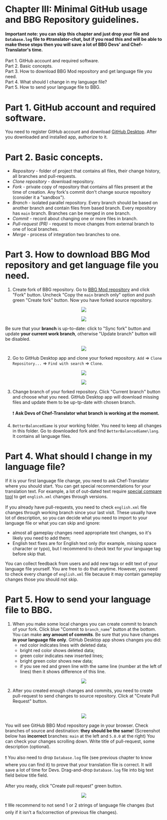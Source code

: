 # Chapter III: Minimal GitHub usage and BBG Repository guidelines.

#### Important note: you can skip this chapter and just drop your file and `Database.log` file to #translator-chat, but if you read this and will be able to make these steps then you will save a lot of BBG Devs' and Chef-Translator's time.

Part 1. GitHub account and required software.<br/>
Part 2. Basic concepts.<br/>
Part 3. How to download BBG Mod repository and get language file you need.<br/>
Part 4. What should I change in my language file?<br/>
Part 5. How to send your language file to BBG.<br/>

# Part 1. GitHub account and required software.
You need to register GitHub account and download [GitHub Desktop](https://desktop.github.com). After you downloaded and installed app, authorize to it.

# Part 2. Basic concepts.
- *Repository* - folder of project that contains all files, their change history, all branches and pull-requests.
- *Clone repository* - download repository.
- *Fork* - private copy of repository that contains all files present at the time of creation. Any fork's commit don't change source repository (consider it a "sandbox").
- *Branch* - isolated parallel repository. Every branch should be based on another branch and contain files from based branch. Every repository has `main` branch. Branches can be merged in one branch.
- *Commit* - record about changing one or more files in branch.
- *Pull-request (PR)* - request to move changes from external branch to one of local branches.
- *Merge* - process of integration two branches to one.

# Part 3. How to download BBG Mod repository and get language file you need.
1. Create fork of BBG repository. Go to [BBG Mod repository](https://github.com/CivilizationVIBetterBalancedGame/BetterBalancedGame) and click "Fork" button. Uncheck "Copy the `main` branch only" option and push green "Create fork" button. Now you have forked source repository.

<p align="center">
  <img src="../images/3-fork-1.png">
</p>

<p align="center">
  <img src="../images/3-fork-2.png">
</p>

Be sure that your **branch** is up-to-date: click to "Sync fork" button and update **your current work branch**, otherwise "Update branch" button will be disabled.

<p align="center">
  <img src="../images/3-fork-3.png">
</p>

2. Go to GitHub Desktop app and clone your forked repository. `Add` => `Clone Repository...` => `Find with search` => `Clone`.

<p align="center">
  <img src="../images/3-github-app-1.png">
</p>

<p align="center">
  <img src="../images/3-github-app-2.png">
</p>

3. Change branch of your forked repository. Click "Current branch" button and choose what you need. GitHub Desktop app will download missing files and update them to be up-tp-date with chosen branch.<br/><br/>
❗ **Ask Devs of Chef-Translator what branch is working at the moment.**<br/><br/>
4. `BetterBalancedGame` is your working folder. You need to keep all changes in this folder. Go to downloaded fork and find `BetterBalancedGame\lang`. It contains all language files.

# Part 4. What should I change in my language file?
If it is your first language file change, you need to ask Chef-Translator where you should start. You can get special recommendations for your translation text. For example, a lot of out-dated text require [special compare tool](https://www.textcompare.org/xml/) to get `english.xml` changes through versions.<br/><br/>
If you already have pull-requests, you need to check `english.xml` file changes through working branch since your last visit. These usually have lot of description, so you can decide what you need to import to your language file or what you can skip and ignore:
- almost all gameplay changes need appropriate text changes, so it's likely you need to add them;
- English text fixes are for English text only (for example, missing space character or typo), but I recommend to check text for your language tag before skip that.

You can collect feedback from users and add new tags or edit text of your language file yourself. You are free to do that anytime. However, you need to check every change of `english.xml` file because it may contain gameplay changes those you should not skip.

# Part 5. How to send your language file to BBG.
1. When you make some local changes you can create commit to branch of your fork. Click blue "Commit to `branch_name`" button at the bottom. You can make **any amount of commits**. Be sure that you have changes **in your language file only**. GitHub Desktop app shows changes you did:
    - red color indicates lines with deleted data;
    - bright red color shows deleted data;
    - green color indicates new inserted lines;
    - bright green color shows new data;
    - if you see red and green line with the same line (number at the left of lines) then it shows difference of this line.

<p align="center">
  <img src="../images/3-github-commit.png">
</p>

2. After you created enough changes and commits, you need to create pull-request to send changes to source repository. Click at "Create Pull Request" button.<br/><br/>

<p align="center">
  <img src="../images/3-github-pull-request-1.png">
</p>

You will see GitHub BBG Mod repository page in your browser. Check branches of source and destination: **they should be the same**! (Screenshot below has **incorrect** branches: `main` at the left and `5.0.0` at the right) You can check your changes scrolling down. Write title of pull-request, some description (optional).<br/><br/>
❗ You also need to drop `Database.log` file (see previous chapter to know where you can find it) to prove that your translation file is correct. It will save a lot of time for Devs. Drag-and-drop `Database.log` file into big text field below title field.<br/><br/>
After you ready, click "Create pull request" green button.

<p align="center">
  <img src="../images/3-github-pull-request-2.png">
</p>

❗ We recommend to not send 1 or 2 strings of language file changes (but only if it isn't a fix/correction of previous file changes).